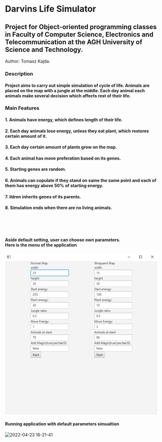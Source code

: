 # Darvins Life Simulator
## Project for Object-oriented programming classes in Faculty of Computer Science, Electronics and Telecommunication at the AGH University of Science and Technology.
Author: Tomasz Kajda.

### Description 
#### Project aims to carry out simple simulation of cycle of life. Animals are placed on the map with a jungle at the middle. Each day animal each animals make several decision which affects rest of their life.

### Main Features 
#### 1. Animals have energy, which defines length of their life.
#### 2. Each day animals lose energy, unless they eat plant, which restores certain amount of it.
#### 3. Each day certain amount of plants grow on the map.
#### 4. Each animal has move preferation based on its genes. 
#### 5. Starting genes are random.
#### 6. Animals can copulate if they stand on same the same point and each of them has energy above 50% of starting energy.
#### 7. ildren inherits genes of its parents.
#### 8. Simulation ends when there are no living animals.
<br/>
<br/>
<br/>

#### Aside default setting, user can choose own parameters. <br/> Here is the menu of the application
![Alt text](menu.png?raw=true "Menu")


#### Running application with default parameters simualtion
![2022-04-23 16-21-41](https://user-images.githubusercontent.com/92893264/164912730-1624d04f-2c1b-410d-8f30-830f84f767ad.gif)

        
